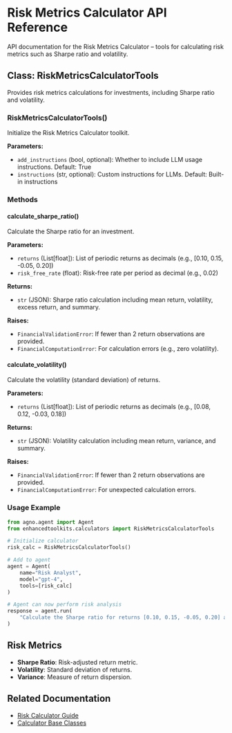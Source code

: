 # Risk Metrics Calculator API Reference

API documentation for the Risk Metrics Calculator – tools for calculating risk metrics such as Sharpe ratio and volatility.

## Class: RiskMetricsCalculatorTools

Provides risk metrics calculations for investments, including Sharpe ratio and volatility.

### RiskMetricsCalculatorTools()

Initialize the Risk Metrics Calculator toolkit.

**Parameters:**
- `add_instructions` (bool, optional): Whether to include LLM usage instructions. Default: True
- `instructions` (str, optional): Custom instructions for LLMs. Default: Built-in instructions

### Methods

#### calculate_sharpe_ratio()

Calculate the Sharpe ratio for an investment.

**Parameters:**
- `returns` (List[float]): List of periodic returns as decimals (e.g., [0.10, 0.15, -0.05, 0.20])
- `risk_free_rate` (float): Risk-free rate per period as decimal (e.g., 0.02)

**Returns:**
- `str` (JSON): Sharpe ratio calculation including mean return, volatility, excess return, and summary.

**Raises:**
- `FinancialValidationError`: If fewer than 2 return observations are provided.
- `FinancialComputationError`: For calculation errors (e.g., zero volatility).

#### calculate_volatility()

Calculate the volatility (standard deviation) of returns.

**Parameters:**
- `returns` (List[float]): List of periodic returns as decimals (e.g., [0.08, 0.12, -0.03, 0.18])

**Returns:**
- `str` (JSON): Volatility calculation including mean return, variance, and summary.

**Raises:**
- `FinancialValidationError`: If fewer than 2 return observations are provided.
- `FinancialComputationError`: For unexpected calculation errors.

### Usage Example

```python
from agno.agent import Agent
from enhancedtoolkits.calculators import RiskMetricsCalculatorTools

# Initialize calculator
risk_calc = RiskMetricsCalculatorTools()

# Add to agent
agent = Agent(
    name="Risk Analyst",
    model="gpt-4",
    tools=[risk_calc]
)

# Agent can now perform risk analysis
response = agent.run(
    "Calculate the Sharpe ratio for returns [0.10, 0.15, -0.05, 0.20] and risk-free rate 0.02"
)
```

## Risk Metrics

- **Sharpe Ratio**: Risk-adjusted return metric.
- **Volatility**: Standard deviation of returns.
- **Variance**: Measure of return dispersion.

## Related Documentation

- [Risk Calculator Guide](../../calculators/risk.md)
- [Calculator Base Classes](base.md)
